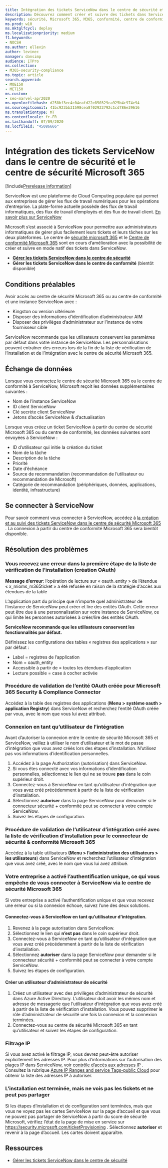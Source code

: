 ```yaml
---
title: Intégration des tickets ServiceNow dans le centre de sécurité et le centre de sécurité Microsoft 365
description: Découvrez comment créer et suivre des tickets dans ServiceNow à partir du centre de sécurité et du centre de sécurité Microsoft 365.
keywords: sécurité, Microsoft 365, M365, conformité, centre de conformité, centre de sécurité, ServiceNow, tickets, tâches, neige, connexion
ms.prod: w10
ms.mktglfcycl: deploy
ms.localizationpriority: medium
f1.keywords:
- NOCSH
ms.author: ellevin
author: levinec
manager: dansimp
audience: ITPro
ms.collection:
- M365-security-compliance
ms.topic: article
search.appverid:
- MOE150
- MET150
ms.custom:
- seo-marvel-apr2020
ms.openlocfilehash: d258bf3ec4c04eafd22e850329ca925b4c974e94
ms.sourcegitcommit: 41bc923bb31598cea8f02923792c1cd786e39616
ms.translationtype: MT
ms.contentlocale: fr-FR
ms.lasthandoff: 07/09/2020
ms.locfileid: "45086666"
---
```

# <a name="integrate-servicenow-tickets-into-the-microsoft-365-security-center-and-compliance-center"></a>Intégration des tickets ServiceNow dans le centre de sécurité et le centre de sécurité Microsoft 365

[!include[Prerelease information](../includes/prerelease.md)]

ServiceNow est une plateforme de Cloud Computing populaire qui permet aux entreprises de gérer les flux de travail numériques pour les opérations d’entreprise. La plate-forme actuelle possède des flux de travail informatiques, des flux de travail d’employés et des flux de travail client. [En savoir plus sur ServiceNow](https://www.servicenow.com/)

Microsoft s’est associé à ServiceNow pour permettre aux administrateurs informatiques de gérer plus facilement leurs tickets et leurs tâches sur les deux plateformes. Le centre de [sécurité microsoft 365](overview-security-center.md) et le [Centre de conformité Microsoft 365](https://docs.microsoft.commicrosoft-365/compliance/microsoft-365-compliance-center) sont en cours d’amélioration avec la possibilité de créer et suivre en mode natif des tickets dans ServiceNow.

- [**Gérer les tickets ServiceNow dans le centre de sécurité**](tickets-security-center.md)
- **Gérer les tickets ServiceNow dans le centre de conformité** (bientôt disponible)

## <a name="prerequisites"></a>Conditions préalables

Avoir accès au centre de sécurité Microsoft 365 ou au centre de conformité et une instance ServiceNow avec :  

* Kingston ou version ultérieure
* Disposer des informations d’identification d’administrateur AIM
* Disposer des privilèges d’administrateur sur l’instance de votre fournisseur cible

ServiceNow recommande que les utilisateurs conservent les paramètres par défaut dans votre instance de ServiceNow. Les personnalisations peuvent entraîner des erreurs lors de la fin de la liste de vérification de l’installation et de l’intégration avec le centre de sécurité Microsoft 365.

## <a name="data-exchange"></a>Échange de données

Lorsque vous connectez le centre de sécurité Microsoft 365 ou le centre de conformité à ServiceNow, Microsoft reçoit les données supplémentaires suivantes :

* Nom de l’instance ServiceNow
* ID client ServiceNow
* Clé secrète client ServiceNow
* Jetons d’accès ServiceNow & d’actualisation

Lorsque vous créez un ticket ServiceNow à partir du centre de sécurité Microsoft 365 ou du centre de conformité, les données suivantes sont envoyées à ServiceNow :

* ID d’utilisateur qui initie la création du ticket
* Nom de la tâche
* Description de la tâche
* Priorité
* Date d’échéance
* Source de recommandation (recommandation de l’utilisateur ou recommandation de Microsoft)
* Catégorie de recommandation (périphériques, données, applications, identité, infrastructure)

## <a name="connect-to-servicenow"></a>Se connecter à ServiceNow

Pour savoir comment vous connecter à ServiceNow, accédez à [la création et au suivi des tickets ServiceNow dans le centre de sécurité Microsoft 365](tickets-security-center.md) . La connexion à partir du centre de conformité Microsoft 365 sera bientôt disponible.

## <a name="troubleshooting"></a>Résolution des problèmes

### <a name="you-receive-an-error-in-the-first-step-of-the-installation-checklist-oauth-creation"></a>Vous recevez une erreur dans la première étape de la liste de vérification de l’installation (création OAuth)

**Message d’erreur**: l’opération de lecture sur « oauth_entity » de l’étendue « x_mioms_m365ticket » a été refusée en raison de la stratégie d’accès aux étendues de la table

L’application part du principe que n’importe quel administrateur de l’instance de ServiceNow peut créer et lire des entités OAuth. Cette erreur peut être due à une personnalisation sur votre instance de ServiceNow, ce qui limite les personnes autorisées à créer/lire des entités OAuth.

**ServiceNow recommande que les utilisateurs conservent les fonctionnalités par défaut.**

Définissez les configurations des tables « registres des applications » sur par défaut :

* Label = registres de l’application
* Nom = oauth_entity
* Accessible à partir de = toutes les étendues d’application
* Lecture possible = case à cocher activée

### <a name="how-to-validate-the-oauth-entity-created-for-microsoft-365-security--compliance-connector"></a>Procédure de validation de l’entité OAuth créée pour Microsoft 365 Security & Compliance Connector

Accédez à la table des registres des applications (**Menu > système oauth > application Registry**) dans ServiceNow et recherchez l’entité OAuth créée par vous, avec le nom que vous lui avez attribué.

### <a name="logging-in-as-the-integration-user"></a>Connexion en tant qu’utilisateur de l’intégration

Avant d’autoriser la connexion entre le centre de sécurité Microsoft 365 et ServiceNow, veillez à utiliser le nom d’utilisateur et le mot de passe d’intégration que vous avez créés lors des étapes d’installation. N’utilisez pas vos informations d’identification personnelles.

1. Accédez à la page Authorization (autorisation) dans ServiceNow.
2. Si vous êtes connecté avec vos informations d’identification personnelles, sélectionnez le lien qui ne se trouve **pas** dans le coin supérieur droit.
3. Connectez-vous à ServiceNow en tant qu’utilisateur d’intégration que vous avez créé précédemment à partir de la liste de vérification d’installation.  
4. Sélectionnez **autoriser** dans la page ServiceNow pour demander si le connecteur sécurité + conformité peut se connecter à votre compte ServiceNow.
5. Suivez les étapes de configuration.

### <a name="how-to-validate-the-integration-user-created-with-the-installation-checklist-for-microsoft-365-security--compliance-connector"></a>Procédure de validation de l’utilisateur d’intégration créé avec la liste de vérification d’installation pour le connecteur de sécurité & conformité Microsoft 365

Accédez à la table utilisateurs **(Menu > l’administration des utilisateurs > les utilisateurs**) dans ServiceNow et recherchez l’utilisateur d’intégration que vous avez créé, avec le nom que vous lui avez attribué.

### <a name="your-company-has-single-sign-on-enabled-which-prevents-you-from-connecting-to-servicenow-through-the-microsoft-365-security-center"></a>Votre entreprise a activé l’authentification unique, ce qui vous empêche de vous connecter à ServiceNow via le centre de sécurité Microsoft 365

Si votre entreprise a activé l’authentification unique et que vous recevez une erreur ou si la connexion échoue, suivez l’une des deux solutions.

#### <a name="log-into-servicenow-as-the-integration-user"></a>Connectez-vous à ServiceNow en tant qu’utilisateur d’intégration.

1. Revenez à la page autorisation dans ServiceNow.
2. Sélectionnez le lien qui **n’est pas** dans le coin supérieur droit.
3. Connectez-vous à ServiceNow en tant qu’utilisateur d’intégration que vous avez créé précédemment à partir de la liste de vérification d’installation.  
4. Sélectionnez **autoriser** dans la page ServiceNow pour demander si le connecteur sécurité + conformité peut se connecter à votre compte ServiceNow.
5. Suivez les étapes de configuration.

#### <a name="create-a-security-admin-user"></a>Créer un utilisateur d’administrateur de sécurité

1. Créez un utilisateur avec des privilèges d’administrateur de sécurité dans Azure Active Directory. L’utilisateur doit avoir les mêmes nom et adresse de messagerie que l’utilisateur d’intégration que vous avez créé à partir de la liste de vérification d’installation. Vous pouvez supprimer le rôle d’administrateur de sécurité une fois la connexion et la connexion terminées.
2. Connectez-vous au centre de sécurité Microsoft 365 en tant qu’utilisateur et suivez les étapes de configuration.

### <a name="ip-filtering"></a>Filtrage IP

Si vous avez activé le filtrage IP, vous devrez peut-être autoriser explicitement les adresses IP. Pour plus d’informations sur l’autorisation des plages IP dans ServiceNow, voir [contrôle d’accès aux adresses IP](https://docs.servicenow.com/bundle/orlando-platform-administration/page/administer/login/task/t_AccessControl.html) . Consultez la rubrique [Azure IP Ranges and service Tags-public Cloud](https://www.microsoft.com/en-us/download/details.aspx?id=56519) pour obtenir la liste des adresses IP à autoriser.

### <a name="installation-is-complete-but-dont-see-tickets-and-cant-share"></a>L’installation est terminée, mais ne vois pas les tickets et ne peut pas partager

Si les étapes d’installation et de configuration sont terminées, mais que vous ne voyez pas les cartes ServiceNow sur la page d’accueil et que vous ne pouvez pas partager de ServiceNow à partir du score de sécurité Microsoft, vérifiez l’état de la page de mise en service sur https://security.microsoft.com/ticketProvisioning . Sélectionnez **autoriser** et revenir à la page d’accueil. Les cartes doivent apparaître.

## <a name="resources"></a>Ressources

- [Gérer les tickets ServiceNow dans le centre de sécurité](tickets-security-center.md)